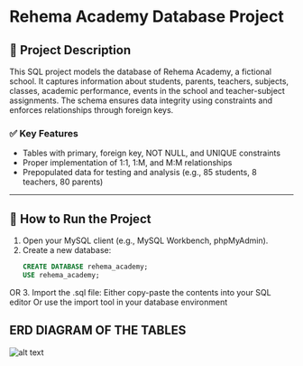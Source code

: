 # Rehema Academy Database Project

## 📘 Project Description

This SQL project models the database of Rehema Academy, a fictional school. It captures information about students, parents, teachers, subjects, classes, academic performance, events in the school and teacher-subject assignments. The schema ensures data integrity using constraints and enforces relationships through foreign keys.

### ✅ Key Features
- Tables with primary, foreign key, NOT NULL, and UNIQUE constraints
- Proper implementation of 1:1, 1:M, and M:M relationships
- Prepopulated data for testing and analysis (e.g., 85 students, 8 teachers, 80 parents)

---

## 🚀 How to Run the Project

1. Open your MySQL client (e.g., MySQL Workbench, phpMyAdmin).
2. Create a new database:
   ```sql
   CREATE DATABASE rehema_academy;
   USE rehema_academy;
 OR 
3. Import the .sql file:
    Either copy-paste the contents into your SQL editor
    Or use the import tool in your database environment

## ERD DIAGRAM OF THE TABLES
![alt text](rehema_academy_erd.png)

